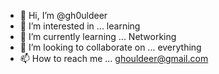- 👋 Hi, I’m @gh0uldeer
- 👀 I’m interested in ... learning
- 🌱 I’m currently learning ... Networking 
- 💞️ I’m looking to collaborate on ... everything
- 📫 How to reach me ... ghouldeer@gmail.com

<!---
gh0uldeer/gh0uldeer is a ✨ special ✨ repository because its `README.md` (this file) appears on your GitHub profile.
You can click the Preview link to take a look at your changes.
--->

